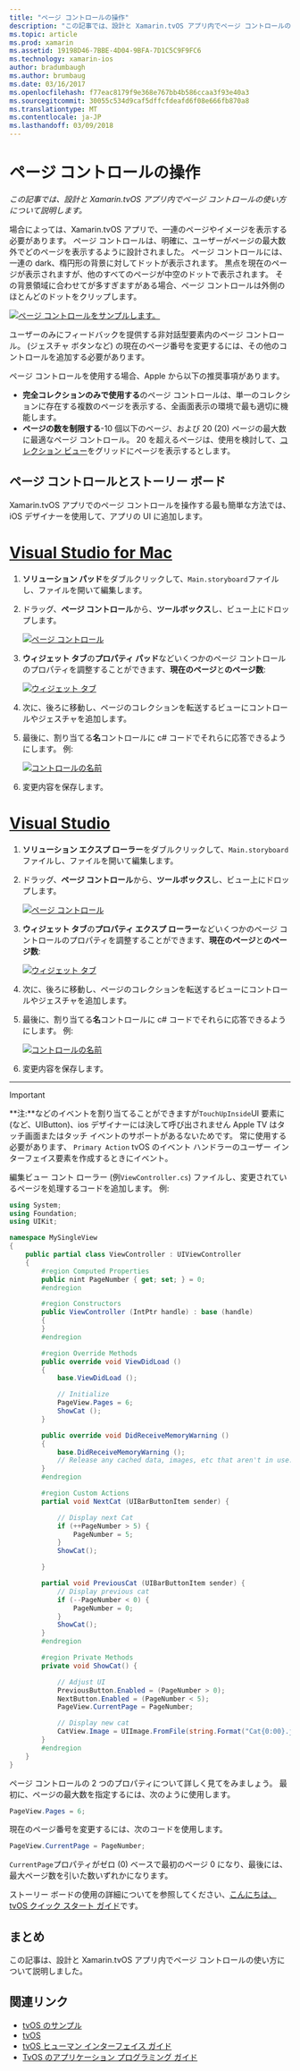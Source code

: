 ```yaml
---
title: "ページ コントロールの操作"
description: "この記事では、設計と Xamarin.tvOS アプリ内でページ コントロールの使い方について説明します。"
ms.topic: article
ms.prod: xamarin
ms.assetid: 19198D46-7BBE-4D04-9BFA-7D1C5C9F9FC6
ms.technology: xamarin-ios
author: bradumbaugh
ms.author: brumbaug
ms.date: 03/16/2017
ms.openlocfilehash: f77eac8179f9e368e767bb4b586ccaa3f93e40a3
ms.sourcegitcommit: 30055c534d9caf5dffcfdeafd6f08e666fb870a8
ms.translationtype: MT
ms.contentlocale: ja-JP
ms.lasthandoff: 03/09/2018
---
```

# <a name="working-with-page-control"></a>ページ コントロールの操作

_この記事では、設計と Xamarin.tvOS アプリ内でページ コントロールの使い方について説明します。_

場合によっては、Xamarin.tvOS アプリで、一連のページやイメージを表示する必要があります。 ページ コントロールは、明確に、ユーザーがページの最大数外でどのページを表示するように設計されました。 ページ コントロールには、一連の dark、楕円形の背景に対してドットが表示されます。 黒点を現在のページが表示されますが、他のすべてのページが中空のドットで表示されます。 その背景領域に合わせてが多すぎますがある場合、ページ コントロールは外側のほとんどのドットをクリップします。

[![](page-controls-images/page01.png "ページ コントロールをサンプルします。")](page-controls-images/page01.png#lightbox)

ユーザーのみにフィードバックを提供する非対話型要素内のページ コントロール。 (ジェスチャ ボタンなど) の現在のページ番号を変更するには、その他のコントロールを追加する必要があります。

ページ コントロールを使用する場合、Apple から以下の推奨事項があります。

- **完全コレクションのみで使用する**のページ コントロールは、単一のコレクションに存在する複数のページを表示する、全画面表示の環境で最も適切に機能します。
- **ページの数を制限する**-10 個以下のページ、および 20 (20) ページの最大数に最適なページ コントロール。 20 を超えるページは、使用を検討して、[コレクション ビュー](~/ios/tvos/user-interface/collection-views.md)をグリッドにページを表示するとします。

<a name="Page-Controls-and-Storyboards" />

## <a name="page-controls-and-storyboards"></a>ページ コントロールとストーリー ボード

Xamarin.tvOS アプリでのページ コントロールを操作する最も簡単な方法では、iOS デザイナーを使用して、アプリの UI に追加します。

# <a name="visual-studio-for-mactabvsmac"></a>[Visual Studio for Mac](#tab/vsmac)

    
1. **ソリューション パッド**をダブルクリックして、`Main.storyboard`ファイルし、ファイルを開いて編集します。
1. ドラッグ、**ページ コントロール**から、**ツールボックス**し、ビュー上にドロップします。 

    [![](page-controls-images/page02.png "ページ コントロール")](page-controls-images/page02.png#lightbox)
1. **ウィジェット タブ**の**プロパティ パッド**などいくつかのページ コントロールのプロパティを調整することができます、**現在のページ**と**のページ数**: 

    [![](page-controls-images/page03.png "ウィジェット タブ")](page-controls-images/page03.png#lightbox)
1. 次に、後ろに移動し、ページのコレクションを転送するビューにコントロールやジェスチャを追加します。
1. 最後に、割り当てる**名**コントロールに c# コードでそれらに応答できるようにします。 例: 

    [![](page-controls-images/page04.png "コントロールの名前")](page-controls-images/page04.png#lightbox)
1. 変更内容を保存します。
    

# <a name="visual-studiotabvswin"></a>[Visual Studio](#tab/vswin)

    
1. **ソリューション エクスプ ローラー**をダブルクリックして、`Main.storyboard`ファイルし、ファイルを開いて編集します。
1. ドラッグ、**ページ コントロール**から、**ツールボックス**し、ビュー上にドロップします。 

    [![](page-controls-images/page02-vs.png "ページ コントロール")](page-controls-images/page02-vs.png#lightbox)
1. **ウィジェット タブ**の**プロパティ エクスプ ローラー**などいくつかのページ コントロールのプロパティを調整することができます、**現在のページ**と**のページ数**: 

    [![](page-controls-images/page03-vs.png "ウィジェット タブ")](page-controls-images/page03-vs.png#lightbox)
1. 次に、後ろに移動し、ページのコレクションを転送するビューにコントロールやジェスチャを追加します。
1. 最後に、割り当てる**名**コントロールに c# コードでそれらに応答できるようにします。 例: 

    [![](page-controls-images/page04-vs.png "コントロールの名前")](page-controls-images/page04-vs.png#lightbox)
1. 変更内容を保存します。
    

-----

> [!IMPORTANT]
> **注:**などのイベントを割り当てることができますが`TouchUpInside`UI 要素に (など、UIButton)、ios デザイナーには決して呼び出されません Apple TV はタッチ画面またはタッチ イベントのサポートがあるないためです。 常に使用する必要があります、 `Primary Action` tvOS のイベント ハンドラーのユーザー インターフェイス要素を作成するときにイベント。




編集ビュー コント ローラー (例`ViewController.cs`) ファイルし、変更されているページを処理するコードを追加します。 例:

```csharp
using System;
using Foundation;
using UIKit;

namespace MySingleView
{
    public partial class ViewController : UIViewController
    {
        #region Computed Properties
        public nint PageNumber { get; set; } = 0;
        #endregion

        #region Constructors
        public ViewController (IntPtr handle) : base (handle)
        {
        }
        #endregion

        #region Override Methods
        public override void ViewDidLoad ()
        {
            base.ViewDidLoad ();

            // Initialize
            PageView.Pages = 6;
            ShowCat ();
        }

        public override void DidReceiveMemoryWarning ()
        {
            base.DidReceiveMemoryWarning ();
            // Release any cached data, images, etc that aren't in use.
        }
        #endregion

        #region Custom Actions
        partial void NextCat (UIBarButtonItem sender) {

            // Display next Cat
            if (++PageNumber > 5) {
                PageNumber = 5;
            }
            ShowCat();

        }

        partial void PreviousCat (UIBarButtonItem sender) {
            // Display previous cat
            if (--PageNumber < 0) {
                PageNumber = 0;
            }
            ShowCat();
        }
        #endregion

        #region Private Methods
        private void ShowCat() {

            // Adjust UI
            PreviousButton.Enabled = (PageNumber > 0);
            NextButton.Enabled = (PageNumber < 5);
            PageView.CurrentPage = PageNumber;

            // Display new cat
            CatView.Image = UIImage.FromFile(string.Format("Cat{0:00}.jpg",PageNumber+1));
        }
        #endregion
    }
}
```

ページ コントロールの 2 つのプロパティについて詳しく見てをみましょう。 最初に、ページの最大数を指定するには、次のように使用します。

```csharp
PageView.Pages = 6;
```

現在のページ番号を変更するには、次のコードを使用します。

```csharp
PageView.CurrentPage = PageNumber;
```

`CurrentPage`プロパティがゼロ (0) ベースで最初のページ 0 になり、最後には、最大ページ数を引いた数いずれかになります。

ストーリー ボードの使用の詳細についてを参照してください、[こんにちは、tvOS クイック スタート ガイド](~/ios/tvos/get-started/hello-tvos.md)です。 

<a name="Summary" />

## <a name="summary"></a>まとめ

この記事は、設計と Xamarin.tvOS アプリ内でページ コントロールの使い方について説明しました。



## <a name="related-links"></a>関連リンク

- [tvOS のサンプル](https://developer.xamarin.com/samples/tvos/all/)
- [tvOS](https://developer.apple.com/tvos/)
- [tvOS ヒューマン インターフェイス ガイド](https://developer.apple.com/tvos/human-interface-guidelines/)
- [TvOS のアプリケーション プログラミング ガイド](https://developer.apple.com/library/prerelease/tvos/documentation/General/Conceptual/AppleTV_PG/)
